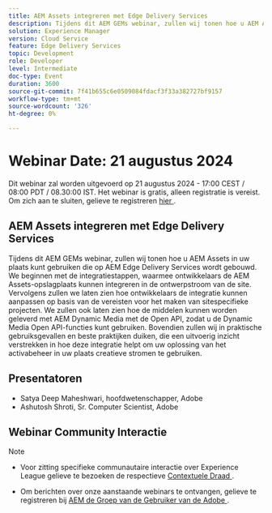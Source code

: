 ```yaml
---
title: AEM Assets integreren met Edge Delivery Services
description: Tijdens dit AEM GEMs webinar, zullen wij tonen hoe u AEM Assets in uw plaats kunt gebruiken die op AEM Edge Delivery Services wordt gebouwd.  We beginnen met de integratiestappen, waarmee ontwikkelaars de AEM Assets-opslagplaats kunnen integreren in de ontwerpstroom van de site. Vervolgens zullen we laten zien hoe ontwikkelaars de integratie kunnen aanpassen op basis van de vereisten voor het maken van sitespecifieke projecten. We zullen ook laten zien hoe de middelen kunnen worden geleverd met AEM Dynamic Media met de Open API, zodat u de Dynamic Media Open API-functies kunt gebruiken. Bovendien zullen wij in praktische gebruiksgevallen en beste praktijken duiken, die een uitvoerig inzicht verstrekken in hoe deze integratie helpt om uw oplossing van het activabeheer in uw plaats creatieve stromen te gebruiken.
solution: Experience Manager
version: Cloud Service
feature: Edge Delivery Services
topic: Development
role: Developer
level: Intermediate
doc-type: Event
duration: 3600
source-git-commit: 7f41b655c6e0509084fdacf3f33a382727bf9157
workflow-type: tm+mt
source-wordcount: '326'
ht-degree: 0%

---
```


# Webinar Date: 21 augustus 2024

Dit webinar zal worden uitgevoerd op 21 augustus 2024 - 17:00 CEST / 08:00 PDT / 08.30:00 IST.
Het webinar is gratis, alleen registratie is vereist.
Om zich aan te sluiten, gelieve te registreren [ hier ](https://adobe.ly/3LTT3hg).

## AEM Assets integreren met Edge Delivery Services

Tijdens dit AEM GEMs webinar, zullen wij tonen hoe u AEM Assets in uw plaats kunt gebruiken die op AEM Edge Delivery Services wordt gebouwd.  We beginnen met de integratiestappen, waarmee ontwikkelaars de AEM Assets-opslagplaats kunnen integreren in de ontwerpstroom van de site. Vervolgens zullen we laten zien hoe ontwikkelaars de integratie kunnen aanpassen op basis van de vereisten voor het maken van sitespecifieke projecten. We zullen ook laten zien hoe de middelen kunnen worden geleverd met AEM Dynamic Media met de Open API, zodat u de Dynamic Media Open API-functies kunt gebruiken. Bovendien zullen wij in praktische gebruiksgevallen en beste praktijken duiken, die een uitvoerig inzicht verstrekken in hoe deze integratie helpt om uw oplossing van het activabeheer in uw plaats creatieve stromen te gebruiken.

## Presentatoren

* Satya Deep Maheshwari, hoofdwetenschapper, Adobe
* Ashutosh Shroti, Sr. Computer Scientist, Adobe

## Webinar Community Interactie

>[!NOTE]
>
>* Voor zitting specifieke communautaire interactie over Experience League gelieve te bezoeken de respectieve [ Contextuele Draad ](https://adobe.ly/4aCz0OE).
>
>* Om berichten over onze aanstaande webinars te ontvangen, gelieve te registreren bij [ AEM de Groep van de Gebruiker van de Adobe ](https://aem-augs.adobe.com/).
